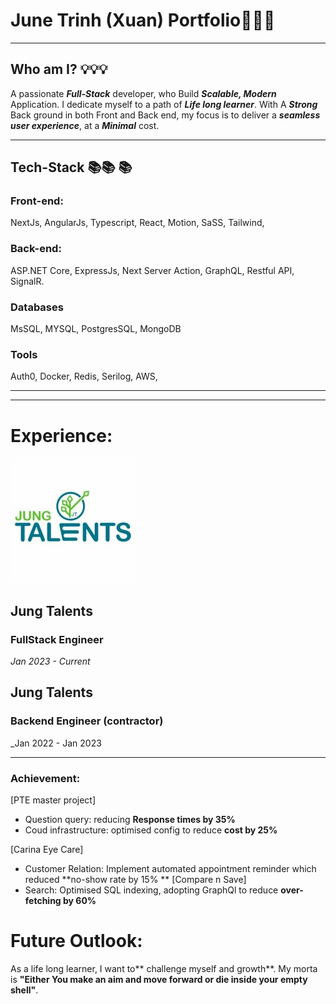 # June Trinh (Xuan) Portfolio🌠🌠🌠
---

## Who am I? 💡💡💡

A passionate __*Full-Stack*__ developer, who Build __*Scalable, Modern*__ Application. I dedicate myself to a path of __*Life long learner*__. With A __*Strong*__ Back ground in both Front and Back end, my focus is to deliver a __*seamless user experience*__, at a __*Minimal*__ cost.

---

## Tech-Stack 📚📚 📚

### Front-end:

NextJs, AngularJs, Typescript, React, Motion, SaSS, Tailwind, 

### Back-end:

ASP.NET Core, ExpressJs, Next Server Action, GraphQL, Restful API, SignalR.

### Databases

MsSQL, MYSQL, PostgresSQL, MongoDB

### Tools

Auth0, Docker, Redis, Serilog, AWS,

---
---


# Experience:
<img src="https://raw.githubusercontent.com/thanchi-tr/june-portfolio/main/public/icons/jungTalent.jpg" alt="Jung Talents logo" width="200"/>

## Jung Talents
### FullStack Engineer
_Jan 2023 - Current_

## Jung Talents
### Backend Engineer (contractor)
_Jan 2022 - Jan 2023

---
### Achievement:

[PTE master project]

  - Question query: reducing **Response times by 35%**
  - Coud infrastructure: optimised config to reduce **cost by 25%**

[Carina Eye Care]
  - Customer Relation: Implement automated appointment reminder which reduced **no-show rate by 15%
**
[Compare n Save]
  - Search: Optimised SQL indexing, adopting GraphQl to reduce **over-fetching by 60%**

# Future Outlook:

As a life long learner, I want to** challenge myself and growth**. My morta is **"Either You make an aim and move forward or die inside your empty shell"**. 
